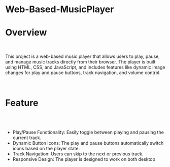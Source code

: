 # Web-Based-MusicPlayer

<h1>Overview</h1>
<br>
<p>This project is a web-based music player that allows users to play, pause, and manage music tracks directly from their browser. The player is built using HTML, CSS, and JavaScript, and includes features like dynamic image changes for play and pause buttons, track navigation, and volume control.<p>
<br>
<h1>Feature</h1>
<br>
<ul>
<br>
<li>Play/Pause Functionality: Easily toggle between playing and pausing the current track.</li>
<li>Dynamic Button Icons: The play and pause buttons automatically switch icons based on the player state.</li>
<li>Track Navigation: Users can skip to the next or previous track.</li>
<li>Responsive Design: The player is designed to work on both desktop</li>
</ul>